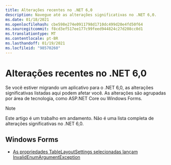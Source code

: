 ```yaml
---
title: Alterações recentes no .NET 6,0
description: Navegue até as alterações significativas no .NET 6,0.
ms.date: 01/18/2021
ms.openlocfilehash: cbe598e274e0911798d1710dc499d20e4fd50f64
ms.sourcegitcommit: f8cd3ef517ee177c99feed944824c27d208cc0d1
ms.translationtype: MT
ms.contentlocale: pt-BR
ms.lasthandoff: 01/19/2021
ms.locfileid: "98570260"
---
```

# <a name="breaking-changes-in-net-60"></a>Alterações recentes no .NET 6,0

Se você estiver migrando um aplicativo para o .NET 6,0, as alterações significativas listadas aqui podem afetar você. As alterações são agrupadas por área de tecnologia, como ASP.NET Core ou Windows Forms.

> [!NOTE]
> Este artigo é um trabalho em andamento. Não é uma lista completa de alterações significativas no .NET 6,0.

## <a name="windows-forms"></a>Windows Forms

- [As propriedades TableLayoutSettings selecionadas lançam InvalidEnumArgumentException](windows-forms/6.0/tablelayoutsettings-apis-throw-invalidenumargumentexception.md)
